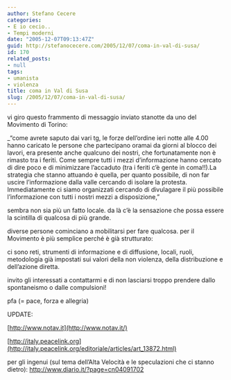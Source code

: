 ```yaml
---
author: Stefano Cecere
categories:
- E io cecio..
- Tempi moderni
date: "2005-12-07T09:13:47Z"
guid: http://stefanocecere.com/2005/12/07/coma-in-val-di-susa/
id: 170
related_posts:
- null
tags:
- umanista
- violenza
title: coma in Val di Susa
slug: /2005/12/07/coma-in-val-di-susa/
---
```


<img src='/wp-content/val_di_susa_violenza.jpg' alt='' align='left' />vi giro questo frammento di messaggio inviato stanotte da uno del Movimento di Torino:

_“come avrete saputo dai vari tg, le forze dell&#8217;ordine ieri notte alle 4.00 hanno caricato le persone che partecipano oramai da giorni al blocco dei lavori, era presente anche qualcuno dei nostri, che fortunatamente non è rimasto tra i feriti. Come sempre tutti i mezzi d&#8217;informazione hanno cercato di dire poco e di minimizzare l&#8217;accaduto (tra i feriti c&#8217;è gente in coma!!).La strategia che stanno attuando è quella, per quanto possibile, di non far uscire l&#8217;informazione dalla valle cercando di isolare la protesta. Immediatamente ci siamo organizzati cercando di divulagare il più possibile l&#8217;informazione con tutti i nostri mezzi a disposizione,”</p> 

</em>sembra non sia più un fatto locale. da là c’è la sensazione che possa essere la scintilla di qualcosa di più grande.
  
diverse persone cominciano a mobilitarsi per fare qualcosa. per il Movimento è più semplice perché è già strutturato:
  
ci sono reti, strumenti di informazione e di diffusione, locali, ruoli, metodologia già impostati sui valori della non violenza, della distribuzione e dell’azione diretta.

invito gli interessati a contattarmi e di non lasciarsi troppo prendere dallo spontaneismo o dalle compulsioni!

pfa (= pace, forza e allegria)

UPDATE:
  
[http://www.notav.it](http://www.notav.it/)
  
[http://italy.peacelink.org](http://italy.peacelink.org/editoriale/articles/art_13872.html)

per gli ingenui (sul tema dell&#8217;Alta Velocità e le speculazioni che ci stanno dietro): <http://www.diario.it/?page=cn04091702>